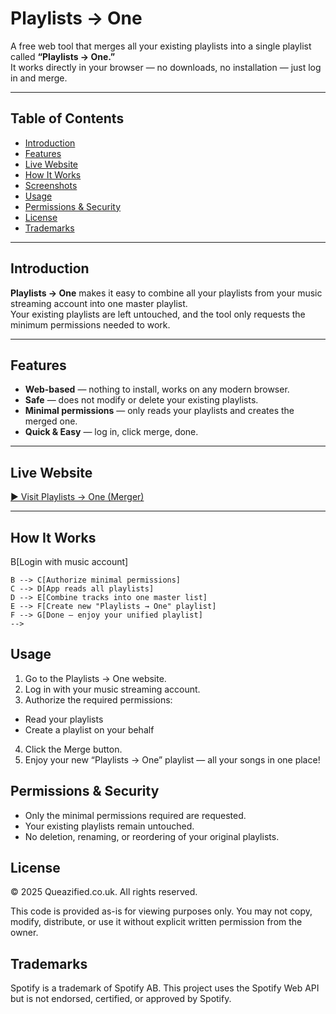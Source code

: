 # Playlists → One

A free web tool that merges all your existing playlists into a single playlist called **“Playlists → One.”**  
It works directly in your browser — no downloads, no installation — just log in and merge.

---

## Table of Contents
- [Introduction](#introduction)
- [Features](#features)
- [Live Website](#live-website)
- [How It Works](#how-it-works)
- [Screenshots](#screenshots)
- [Usage](#usage)
- [Permissions & Security](#permissions--security)
- [License](#license)
- [Trademarks](#trademarks)

---

## Introduction
**Playlists → One** makes it easy to combine all your playlists from your music streaming account into one master playlist.  
Your existing playlists are left untouched, and the tool only requests the minimum permissions needed to work.

---

## Features
- **Web-based** — nothing to install, works on any modern browser.
- **Safe** — does not modify or delete your existing playlists.
- **Minimal permissions** — only reads your playlists and creates the merged one.
- **Quick & Easy** — log in, click merge, done.

---

## Live Website
[▶ Visit Playlists → One (Merger)](https://merger.queazified.co.uk/)

---

## How It Works

<!--```mermaid
flowchart LR
    A[User visits Playlists → One website] --> B[Login with music account]
    B --> C[Authorize minimal permissions]
    C --> D[App reads all playlists]
    D --> E[Combine tracks into one master list]
    E --> F[Create new "Playlists → One" playlist]
    F --> G[Done — enjoy your unified playlist]
    -->

## Usage
1. Go to the Playlists → One website.
2. Log in with your music streaming account.
3. Authorize the required permissions:
  - Read your playlists
  - Create a playlist on your behalf
4. Click the Merge button.
5. Enjoy your new “Playlists → One” playlist — all your songs in one place!

## Permissions & Security
- Only the minimal permissions required are requested.
- Your existing playlists remain untouched.
- No deletion, renaming, or reordering of your original playlists.

## License
© 2025 Queazified.co.uk. All rights reserved.

This code is provided as-is for viewing purposes only.
You may not copy, modify, distribute, or use it without explicit written permission from the owner.

## Trademarks
Spotify is a trademark of Spotify AB.
This project uses the Spotify Web API but is not endorsed, certified, or approved by Spotify.

